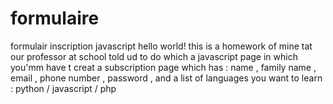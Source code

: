 # formulaire
formulair inscription javascript 
hello world! 
this is a homework of mine tat our professor at school told ud to do which a javascript page in which you'mm have t creat a subscription page which has : name , family name , email , phone number , password , and a list of languages you want to learn : python / javascript / php 
